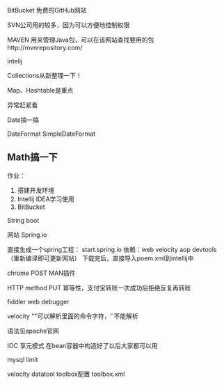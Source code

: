BitBucket 免费的GitHub网站

SVN公司用的较多，因为可以方便地控制权限

MAVEN 用来管理Java包，可以在该网站查找要用的包http://mvnrepository.com/

intelij


Collections从新整理一下！

Map、Hashtable是重点

异常赶紧看

Date搞一搞

DateFormat SimpleDateFormat

Math搞一下
-

作业：
1. 搭建开发环境
2. Intellij IDEA学习使用
3. BitBucket




String boot

网站 Spring.io

直接生成一个spring工程：
start.spring.io
依赖：web velocity aop devtools（重新编译即可更新网站）
下载完后，直接导入poem.xml到intellij中

chrome POST MAN插件

HTTP method
PUT 幂等性，支付宝转账一次成功后拒绝反复再转账

fiddler web debugger


velocity  ""可以解析里面的命令字符，''不能解析

语法见apache官网

IOC 享元模式 在bean容器中构造好了以后大家都可以用


mysql limit

velocity datatool  toolbox配置  toolbox.xml
